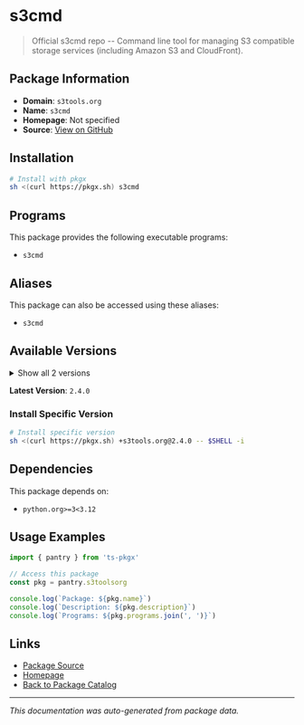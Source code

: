 # s3cmd

> Official s3cmd repo -- Command line tool for managing S3 compatible storage services (including Amazon S3 and CloudFront).

## Package Information

- **Domain**: `s3tools.org`
- **Name**: `s3cmd`
- **Homepage**: Not specified
- **Source**: [View on GitHub](https://github.com/pkgxdev/pantry/tree/main/projects/s3tools.org/package.yml)

## Installation

```bash
# Install with pkgx
sh <(curl https://pkgx.sh) s3cmd
```

## Programs

This package provides the following executable programs:

- `s3cmd`

## Aliases

This package can also be accessed using these aliases:

- `s3cmd`

## Available Versions

<details>
<summary>Show all 2 versions</summary>

- `2.4.0`, `2.3.0`

</details>

**Latest Version**: `2.4.0`

### Install Specific Version

```bash
# Install specific version
sh <(curl https://pkgx.sh) +s3tools.org@2.4.0 -- $SHELL -i
```

## Dependencies

This package depends on:

- `python.org>=3<3.12`

## Usage Examples

```typescript
import { pantry } from 'ts-pkgx'

// Access this package
const pkg = pantry.s3toolsorg

console.log(`Package: ${pkg.name}`)
console.log(`Description: ${pkg.description}`)
console.log(`Programs: ${pkg.programs.join(', ')}`)
```

## Links

- [Package Source](https://github.com/pkgxdev/pantry/tree/main/projects/s3tools.org/package.yml)
- [Homepage](#)
- [Back to Package Catalog](../package-catalog.md)

---

*This documentation was auto-generated from package data.*

